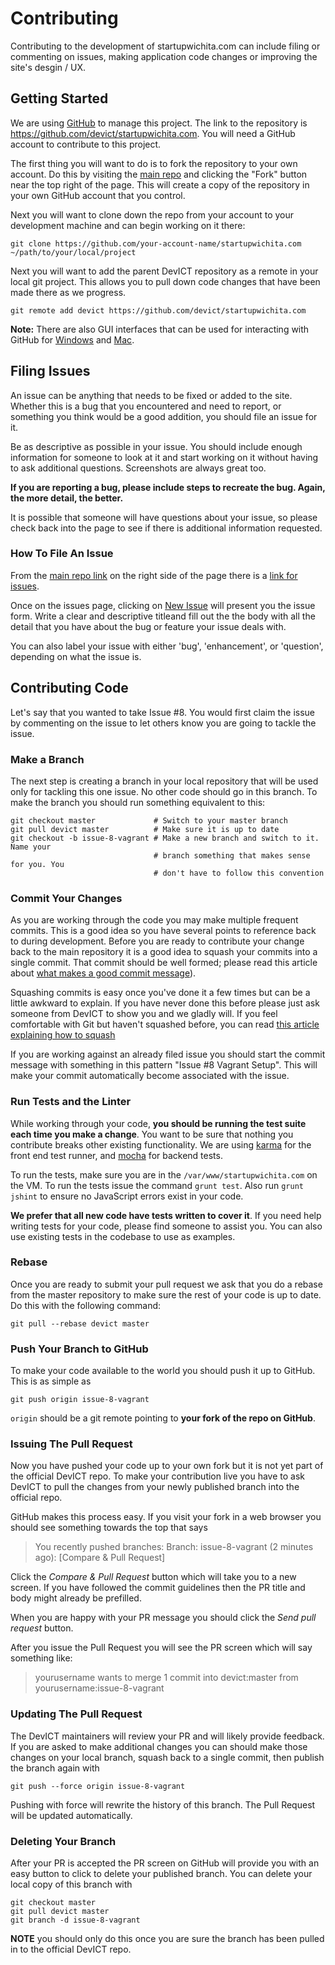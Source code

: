 # Contributing

Contributing to the development of startupwichita.com can include filing or
commenting on issues, making application code changes or improving the site's
desgin / UX.

## Getting Started

We are using [GitHub](http://github.com) to manage this project. The link to the
repository is https://github.com/devict/startupwichita.com. You will need a
GitHub account to contribute to this project.

The first thing you will want to do is to fork the repository to your own
account. Do this by visiting the [main
repo](https://github.com/devict/startupwichita.com) and clicking the "Fork"
button near the top right of the page. This will create a copy of the repository
in your own GitHub account that you control.

Next you will want to clone down the repo from your account to your development
machine and can begin working on it there:

```
git clone https://github.com/your-account-name/startupwichita.com ~/path/to/your/local/project
```

Next you will want to add the parent DevICT repository as a remote in your local
git project. This allows you to pull down code changes that have been made there
as we progress.

```
git remote add devict https://github.com/devict/startupwichita.com
```

**Note:** There are also GUI interfaces that can be used for interacting with
GitHub for [Windows](http://windows.github.com/) and
[Mac](http://mac.github.com/).

## Filing Issues

An issue can be anything that needs to be fixed or added to the site. Whether
this is a bug that you encountered and need to report, or something you think
would be a good addition, you should file an issue for it.

Be as descriptive as possible in your issue. You should include enough
information for someone to look at it and start working on it without having to
ask additional questions. Screenshots are always great too.

**If you are reporting a bug, please include steps to recreate the bug. Again,
the more detail, the better.**

It is possible that someone will have questions about your issue, so please
check back into the page to see if there is additional information requested.

### How To File An Issue

From the [main repo link](https://github.com/devict/startupwichita.com) on the
right side of the page there is a [link for
issues](https://github.com/devict/startupwichita.com/issues).

Once on the issues page, clicking on [New
Issue](https://github.com/devict/startupwichita.com/issues/new) will present you
the issue form. Write a clear and descriptive titleand fill out the the body
with all the detail that you have about the bug or feature your issue deals
with.

You can also label your issue with either 'bug', 'enhancement', or 'question',
depending on what the issue is.

## Contributing Code

Let's say that you wanted to take Issue #8. You would first claim the issue by
commenting on the issue to let others know you are going to tackle the issue.

### Make a Branch

The next step is creating a branch in your local repository that will be used
only for tackling this one issue. No other code should go in this branch. To
make the branch you should run something equivalent to this:
```
git checkout master             # Switch to your master branch
git pull devict master          # Make sure it is up to date
git checkout -b issue-8-vagrant # Make a new branch and switch to it. Name your
                                # branch something that makes sense for you. You
                                # don't have to follow this convention
```

### Commit Your Changes

As you are working through the code you may make multiple frequent commits. This
is a good idea so you have several points to reference back to during
development. Before you are ready to contribute your change back to the main
repository it is a good idea to squash your commits into a single commit. That
commit should be well formed; please read this article about [what makes a good
commit
message](http://tbaggery.com/2008/04/19/a-note-about-git-commit-messages.html)).

Squashing commits is easy once you've done it a few times but can be a little
awkward to explain. If you have never done this before please just ask someone
from DevICT to show you and we gladly will. If you feel comfortable with Git but
haven't squashed before, you can read [this article explaining how to
squash](http://git-scm.com/book/en/Git-Tools-Rewriting-History)

If you are working against an already filed issue you should start the commit
message with something in this pattern "Issue #8 Vagrant Setup". This will make
your commit automatically become associated with the issue.

### Run Tests and the Linter

While working through your code, **you should be running the test suite each
time you make a change**. You want to be sure that nothing you contribute breaks
other existing functionality. We are using
[karma](http://karma-runner.github.io/) for the front end test runner, and
[mocha](http://visionmedia.github.io/mocha/) for backend tests.

To run the tests, make sure you are in the `/var/www/startupwichita.com` on the
VM. To run the tests issue the command `grunt test`. Also run `grunt jshint`
to ensure no JavaScript errors exist in your code.

**We prefer that all new code have tests written to cover it**. If you need help
writing tests for your code, please find someone to assist you. You can also use
existing tests in the codebase to use as examples.

### Rebase

Once you are ready to submit your pull request we ask that you do a rebase
from the master repository to make sure the rest of your code is up to date. Do
this with the following command:

``` 
git pull --rebase devict master
```

### Push Your Branch to GitHub

To make your code available to the world you should push it up to GitHub. This
is as simple as 
```
git push origin issue-8-vagrant
```

`origin` should be a git remote pointing to **your fork of the repo on GitHub**.

### Issuing The Pull Request

Now you have pushed your code up to your own fork but it is not yet part of the
official DevICT repo. To make your contribution live you have to ask DevICT to
pull the changes from your newly published branch into the official repo.

GitHub makes this process easy. If you visit your fork in a web browser you
should see something towards the top that says

> You recently pushed branches:
> Branch: issue-8-vagrant (2 minutes ago): [Compare & Pull Request]

Click the *Compare & Pull Request* button which will take you to a new screen.
If you have followed the commit guidelines then the PR title and body might
already be prefilled.

When you are happy with your PR message you should click the *Send pull request*
button.

After you issue the Pull Request you will see the PR screen which will say
something like:

> yourusername wants to merge 1 commit into devict:master from yourusername:issue-8-vagrant

### Updating The Pull Request

The DevICT maintainers will review your PR and will likely provide feedback. If
you are asked to make additional changes you can should make those changes on
your local branch, squash back to a single commit, then publish the branch again
with 

```
git push --force origin issue-8-vagrant
```

Pushing with force will rewrite the history of this branch. The Pull Request
will be updated automatically.

### Deleting Your Branch

After your PR is accepted the PR screen on GitHub will provide you with an easy
button to click to delete your published branch. You can delete your local copy
of this branch with 

```
git checkout master
git pull devict master
git branch -d issue-8-vagrant
```

**NOTE** you should only do this once you are sure the branch has been pulled in
to the official DevICT repo.
